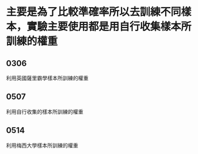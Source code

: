 # 主要是為了比較準確率所以去訓練不同樣本，實驗主要使用都是用自行收集樣本所訓練的權重

## 0306

利用英國薩里霸學樣本所訓練的權重

## 0507

利用自行收集的樣本所訓練的權重

## 0514

利用梅西大學樣本所訓練的權重

